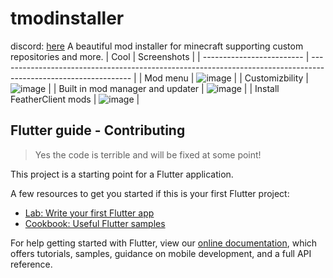 # tmodinstaller

discord: [here](https://discord.gg/wU9kyjdJup)
A beautiful mod installer for minecraft supporting custom repositories and more.
| Cool | Screenshots |
| ------------------------- | --------------------------------------------------------------------------------------------------------------- |
| Mod menu | ![image](https://user-images.githubusercontent.com/72335827/155349272-84136765-4d70-4a11-85d3-cd383158d301.png) |
| Customizbility | ![image](https://user-images.githubusercontent.com/72335827/155349384-749991b6-6e8f-4c49-9e12-54c1f8b40dc0.png) |
| Built in mod manager and updater | ![image](https://user-images.githubusercontent.com/72335827/155349557-ea1c71a1-c358-41f7-9555-7825361e22da.png) |
| Install FeatherClient mods | ![image](https://user-images.githubusercontent.com/72335827/155349779-3d4825cb-b49b-4dc9-98a4-cfbe6f8c07fe.png) |

## Flutter guide - Contributing

> Yes the code is terrible and will be fixed at some point!

This project is a starting point for a Flutter application.

A few resources to get you started if this is your first Flutter project:

- [Lab: Write your first Flutter app](https://flutter.dev/docs/get-started/codelab)
- [Cookbook: Useful Flutter samples](https://flutter.dev/docs/cookbook)

For help getting started with Flutter, view our
[online documentation](https://flutter.dev/docs), which offers tutorials,
samples, guidance on mobile development, and a full API reference.
